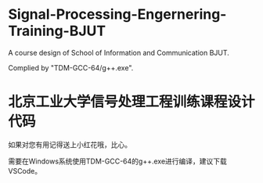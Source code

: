 # Signal-Processing-Engernering-Training-BJUT
A course design of  School of Information and Communication BJUT.

Complied by "TDM-GCC-64/g++.exe".
# 北京工业大学信号处理工程训练课程设计代码
如果对您有用记得送上小红花哦，比心。

需要在Windows系统使用TDM-GCC-64的g++.exe进行编译，建议下载VSCode。
